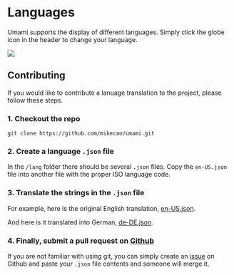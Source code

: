 # Languages

Umami supports the display of different languages. Simply click the globe icon in the header to change your language.

<img src="/languages.png">

## Contributing

If you would like to contribute a lanuage translation to the project, please follow these steps.

### 1. Checkout the repo

```
git clone https://github.com/mikecao/umami.git
```

### 2. Create a language `.json` file

In the `/lang` folder there should be several `.json` files. Copy the `en-US.json` file into another file with the
proper ISO language code.

### 3. Translate the strings in the `.json` file

For example, here is the original English translation, [en-US.json](https://raw.githubusercontent.com/mikecao/umami/master/lang/en-US.json).

And here is it translated into German, [de-DE.json](https://raw.githubusercontent.com/mikecao/umami/master/lang/de-DE.json).

### 4. Finally, submit a pull request on [Github](https://github.com/mikecao/umami)

If you are not familiar with using git, you can simply create an [issue](https://github.com/mikecao/umami/issues) on Github
and paste your `.json` file contents and someone will merge it.